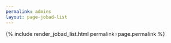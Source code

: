 ```yaml
---
permalink: admins
layout: page-jobad-list
---
```

{% include render_jobad_list.html permalink=page.permalink %}
